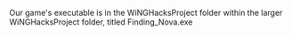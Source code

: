 Our game's executable is in the WiNGHacksProject folder within the larger WiNGHacksProject folder, titled Finding_Nova.exe
